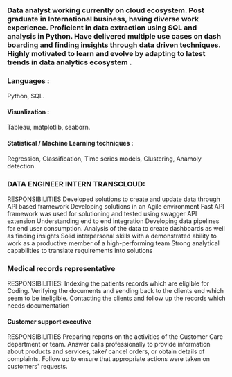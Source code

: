 ### Data analyst working currently on cloud ecosystem. Post graduate in International business, having diverse work experience. Proficient in data extraction using SQL and analysis in Python. Have delivered multiple use cases on dash boarding and finding insights through data driven techniques. Highly motivated to learn and evolve by adapting to latest trends in data analytics ecosystem .


### Languages : 
Python, SQL.
#### Visualization : 
Tableau, matplotlib, seaborn.
#### Statistical / Machine Learning techniques :
Regression, Classification, Time series models,
Clustering, Anamoly detection.



### DATA ENGINEER INTERN TRANSCLOUD:
RESPONSIBILITIES
Developed solutions to create and update data through API based framework
Developing solutions in an Agile environment
Fast API framework was used for solutioning and tested using swagger API extension
Understanding end to end integration
Developing data pipelines for end user consumption.
Analysis of the data to create dashboards as well as finding insights
Solid interpersonal skills with a demonstrated ability to work as a productive member of a high-performing
team
Strong analytical capabilities to translate requirements into solutions


### Medical records representative
RESPONSIBILITIES:
Indexing the patients records which are eligible for Coding.
Verifying the documents and sending back to the clients end which seem to be ineligible.
Contacting the clients and follow up the records which needs documentation

#### Customer support executive
RESPONSIBILITIES
Preparing reports on the activities of the Customer Care department or team.
Answer calls professionally to provide information about products and services, take/ cancel orders, or
obtain details of complaints.
Follow up to ensure that appropriate actions were taken on customers' requests.
